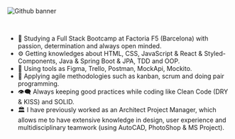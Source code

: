 ![Github banner](https://user-images.githubusercontent.com/102729704/179533147-3d1de262-3d91-4b06-843f-0c33e9849094.png)

&nbsp;

- 🔘 Studying a Full Stack Bootcamp at Factoria F5 (Barcelona) with passion, determination and always open minded. 
- ⚙️ Getting knowledges about HTML, CSS, JavaScript & React & Styled-Components, Java & Spring Boot & JPA, TDD and OOP.
- 🔧 Using tools as Figma, Trello, Postman, MockApi, Mockito.
- 📄 Applying agile methodologies such as kanban, scrum and doing pair programming.
- 👁️‍🗨️ Always keeping good practices while coding like Clean Code (DRY & KISS) and SOLID.
- 🏛️ I have previously worked as an Architect Project Manager, which allows me to have extensive knowledge in design, user experience and multidisciplinary teamwork (using AutoCAD, PhotoShop & MS Project).
